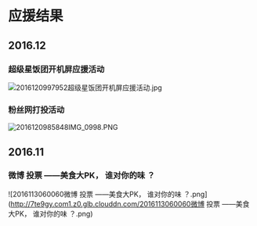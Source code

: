 # 应援结果

## 2016.12

### 超级星饭团开机屏应援活动
![2016120997952超级星饭团开机屏应援活动.jpg](http://7te9gy.com1.z0.glb.clouddn.com/2016120997952超级星饭团开机屏应援活动.jpg)

### 粉丝网打投活动
![2016120985848IMG_0998.PNG](http://7te9gy.com1.z0.glb.clouddn.com/2016120985848IMG_0998.PNG)

## 2016.11

### 微博 投票 ——美食大PK， 谁对你的味 ？
![2016113060060微博 投票 ——美食大PK， 谁对你的味 ？.png](http://7te9gy.com1.z0.glb.clouddn.com/2016113060060微博 投票 ——美食大PK， 谁对你的味 ？.png)
